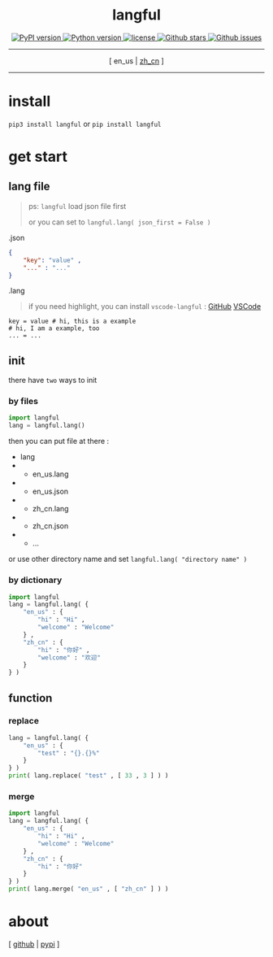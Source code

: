 <div align = "center" >
    <h1>langful</h1>
    <a href = "https://pypi.org/project/langful" >
        <img alt = "PyPI version" src = "https://img.shields.io/pypi/v/langful?color=blue" >
    </a>
    <a href = "https://www.python.org" >
        <img alt = "Python version" src = "https://img.shields.io/badge/python-3.9+-blue" >
    </a>
    <a href = "https://opensource.org/license/mit" >
        <img alt = "license" src = "https://img.shields.io/badge/license-MIT-blue" >
    </a>
    <a href = "https://github.com/cueavy/langful" >
        <img alt = "Github stars" src = "https://img.shields.io/github/stars/cueavy/langful?color=blue" >
    </a>
    <a href = "https://github.com/cueavy/langful" >
        <img alt = "Github issues" src = "https://img.shields.io/github/issues/cueavy/langful?color=blue" >
    </a>

---

[
en_us
|
[zh_cn](./README-zh_cn.md)
]

---

</div>

# install

`pip3 install langful` or `pip install langful`

# get start

## lang file

> ps: `langful` load json file first
>
> or you can set to `langful.lang( json_first = False )`

.json

```json
{
    "key": "value" ,
    "..." : "..."
}
```

.lang

> if you need highlight, you can install `vscode-langful` :
[GitHub](https://github.com/cueavy/vscode-langful)
[VSCode](https://marketplace.visualstudio.com/items?itemName=cueavyqwp.langful)

```
key = value # hi, this is a example
# hi, I am a example, too
... = ...
```

## init

there have `two` ways to init

### by files

```python
import langful
lang = langful.lang()
```

then you can put file at there :

* lang
* * en_us.lang
* * en_us.json
* * zh_cn.lang
* * zh_cn.json
* * ...

or use other directory name and set `langful.lang( "directory name" )`

### by dictionary

```python
import langful
lang = langful.lang( {
    "en_us" : {
        "hi" : "Hi" ,
        "welcome" : "Welcome"
    } ,
    "zh_cn" : {
        "hi" : "你好" ,
        "welcome" : "欢迎"
    }
} )
```

## function

### replace

```python
lang = langful.lang( {
    "en_us" : {
        "test" : "{}.{}%"
    }
} )
print( lang.replace( "test" , [ 33 , 3 ] ) )
```

### merge

```python
import langful
lang = langful.lang( {
    "en_us" : {
        "hi" : "Hi" ,
        "welcome" : "Welcome"
    } ,
    "zh_cn" : {
        "hi" : "你好"
    }
} )
print( lang.merge( "en_us" , [ "zh_cn" ] ) )
```

# about

[
[github](https://github.com/cueavy/langful)
|
[pypi](https://pypi.org/project/langful)
]
